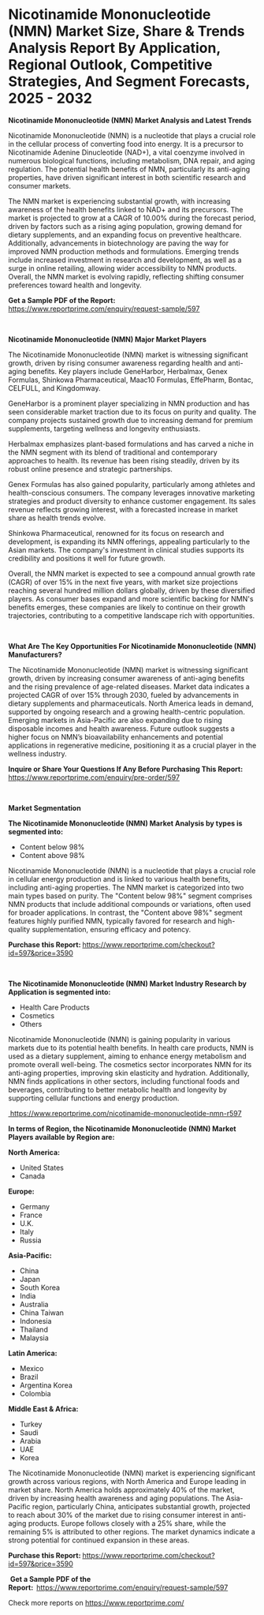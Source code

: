 <p><h1>Nicotinamide Mononucleotide (NMN) Market Size, Share & Trends Analysis Report By Application, Regional Outlook, Competitive Strategies, And Segment Forecasts, 2025 - 2032</h1></p><p><strong>Nicotinamide Mononucleotide (NMN) Market Analysis and Latest Trends</strong></p>
<p><p>Nicotinamide Mononucleotide (NMN) is a nucleotide that plays a crucial role in the cellular process of converting food into energy. It is a precursor to Nicotinamide Adenine Dinucleotide (NAD+), a vital coenzyme involved in numerous biological functions, including metabolism, DNA repair, and aging regulation. The potential health benefits of NMN, particularly its anti-aging properties, have driven significant interest in both scientific research and consumer markets.</p><p>The NMN market is experiencing substantial growth, with increasing awareness of the health benefits linked to NAD+ and its precursors. The market is projected to grow at a CAGR of 10.00% during the forecast period, driven by factors such as a rising aging population, growing demand for dietary supplements, and an expanding focus on preventive healthcare. Additionally, advancements in biotechnology are paving the way for improved NMN production methods and formulations. Emerging trends include increased investment in research and development, as well as a surge in online retailing, allowing wider accessibility to NMN products. Overall, the NMN market is evolving rapidly, reflecting shifting consumer preferences toward health and longevity.</p></p>
<p><strong>Get a Sample PDF of the Report:&nbsp;</strong> <a href="https://www.reportprime.com/enquiry/request-sample/597?utm_campaign=2396&utm_medium=2&utm_source=Github&utm_content=ia&utm_term=18032025&utm_id=nicotinamide-mononucleotide-nmn">https://www.reportprime.com/enquiry/request-sample/597</a></p>
<p>&nbsp;</p>
<p><strong>Nicotinamide Mononucleotide (NMN) Major Market Players</strong></p>
<p><p>The Nicotinamide Mononucleotide (NMN) market is witnessing significant growth, driven by rising consumer awareness regarding health and anti-aging benefits. Key players include GeneHarbor, Herbalmax, Genex Formulas, Shinkowa Pharmaceutical, Maac10 Formulas, EffePharm, Bontac, CELFULL, and Kingdomway.</p><p>GeneHarbor is a prominent player specializing in NMN production and has seen considerable market traction due to its focus on purity and quality. The company projects sustained growth due to increasing demand for premium supplements, targeting wellness and longevity enthusiasts. </p><p>Herbalmax emphasizes plant-based formulations and has carved a niche in the NMN segment with its blend of traditional and contemporary approaches to health. Its revenue has been rising steadily, driven by its robust online presence and strategic partnerships.</p><p>Genex Formulas has also gained popularity, particularly among athletes and health-conscious consumers. The company leverages innovative marketing strategies and product diversity to enhance customer engagement. Its sales revenue reflects growing interest, with a forecasted increase in market share as health trends evolve.</p><p>Shinkowa Pharmaceutical, renowned for its focus on research and development, is expanding its NMN offerings, appealing particularly to the Asian markets. The company's investment in clinical studies supports its credibility and positions it well for future growth.</p><p>Overall, the NMN market is expected to see a compound annual growth rate (CAGR) of over 15% in the next five years, with market size projections reaching several hundred million dollars globally, driven by these diversified players. As consumer bases expand and more scientific backing for NMN's benefits emerges, these companies are likely to continue on their growth trajectories, contributing to a competitive landscape rich with opportunities.</p></p>
<p>&nbsp;</p>
<p><strong>What Are The Key Opportunities For Nicotinamide Mononucleotide (NMN) Manufacturers?</strong></p>
<p><p>The Nicotinamide Mononucleotide (NMN) market is witnessing significant growth, driven by increasing consumer awareness of anti-aging benefits and the rising prevalence of age-related diseases. Market data indicates a projected CAGR of over 15% through 2030, fueled by advancements in dietary supplements and pharmaceuticals. North America leads in demand, supported by ongoing research and a growing health-centric population. Emerging markets in Asia-Pacific are also expanding due to rising disposable incomes and health awareness. Future outlook suggests a higher focus on NMN’s bioavailability enhancements and potential applications in regenerative medicine, positioning it as a crucial player in the wellness industry.</p></p>
<p><strong>Inquire or Share Your Questions If Any Before Purchasing This Report:</strong> <a href="https://www.reportprime.com/enquiry/pre-order/597?utm_campaign=2396&utm_medium=2&utm_source=Github&utm_content=ia&utm_term=18032025&utm_id=nicotinamide-mononucleotide-nmn">https://www.reportprime.com/enquiry/pre-order/597</a></p>
<p>&nbsp;</p>
<p><strong>Market Segmentation</strong></p>
<p><strong>The Nicotinamide Mononucleotide (NMN) Market Analysis by types is segmented into:</strong></p>
<p><ul><li>Content below 98%</li><li>Content above 98%</li></ul></p>
<p><p>Nicotinamide Mononucleotide (NMN) is a nucleotide that plays a crucial role in cellular energy production and is linked to various health benefits, including anti-aging properties. The NMN market is categorized into two main types based on purity. The "Content below 98%" segment comprises NMN products that include additional compounds or variations, often used for broader applications. In contrast, the "Content above 98%" segment features highly purified NMN, typically favored for research and high-quality supplementation, ensuring efficacy and potency.</p></p>
<p><strong>Purchase this Report:&nbsp;</strong><a href="https://www.reportprime.com/checkout?id=597&price=3590&utm_campaign=2396&utm_medium=2&utm_source=Github&utm_content=ia&utm_term=18032025&utm_id=nicotinamide-mononucleotide-nmn">https://www.reportprime.com/checkout?id=597&price=3590</a></p>
<p>&nbsp;</p>
<p><strong>The Nicotinamide Mononucleotide (NMN) Market Industry Research by Application is segmented into:</strong></p>
<p><ul><li>Health Care Products</li><li>Cosmetics</li><li>Others</li></ul></p>
<p><p>Nicotinamide Mononucleotide (NMN) is gaining popularity in various markets due to its potential health benefits. In health care products, NMN is used as a dietary supplement, aiming to enhance energy metabolism and promote overall well-being. The cosmetics sector incorporates NMN for its anti-aging properties, improving skin elasticity and hydration. Additionally, NMN finds applications in other sectors, including functional foods and beverages, contributing to better metabolic health and longevity by supporting cellular functions and energy production.</p></p>
<p><a href="https://www.reportprime.com/nicotinamide-mononucleotide-nmn-r597?utm_campaign=2396&utm_medium=2&utm_source=Github&utm_content=ia&utm_term=18032025&utm_id=nicotinamide-mononucleotide-nmn">&nbsp;https://www.reportprime.com/nicotinamide-mononucleotide-nmn-r597</a></p>
<p><strong>In terms of Region, the Nicotinamide Mononucleotide (NMN) Market Players available by Region are:</strong></p>
<p>
    <p> <strong> North America: </strong>
        <ul>
            <li>United States</li>
            <li>Canada</li>
        </ul>
        </p> 
    <p> <strong> Europe: </strong>
        <ul>
            <li>Germany</li>
            <li>France</li>
            <li>U.K.</li>
            <li>Italy</li>
            <li>Russia</li>
        </ul>
        </p> 
    <p> <strong> Asia-Pacific: </strong>
        <ul>
            <li>China</li>
            <li>Japan</li>
            <li>South Korea</li>
            <li>India</li>
            <li>Australia</li>
            <li>China Taiwan</li>
            <li>Indonesia</li>
            <li>Thailand</li>
            <li>Malaysia</li>
        </ul>
        </p> 
    <p> <strong> Latin America: </strong>
        <ul>
            <li>Mexico</li>
            <li>Brazil</li>
            <li>Argentina Korea</li>
            <li>Colombia</li>
        </ul>
        </p> 
    <p> <strong> Middle East & Africa: </strong>
        <ul>
            <li>Turkey</li>
            <li>Saudi</li>
            <li>Arabia</li>
            <li>UAE</li>
            <li>Korea</li>
        </ul>
    </p>
    </p>
<p><p>The Nicotinamide Mononucleotide (NMN) market is experiencing significant growth across various regions, with North America and Europe leading in market share. North America holds approximately 40% of the market, driven by increasing health awareness and aging populations. The Asia-Pacific region, particularly China, anticipates substantial growth, projected to reach about 30% of the market due to rising consumer interest in anti-aging products. Europe follows closely with a 25% share, while the remaining 5% is attributed to other regions. The market dynamics indicate a strong potential for continued expansion in these areas.</p></p>
<p><strong>Purchase this Report: </strong><a href="https://www.reportprime.com/checkout?id=597&price=3590&utm_campaign=2396&utm_medium=2&utm_source=Github&utm_content=ia&utm_term=18032025&utm_id=nicotinamide-mononucleotide-nmn">https://www.reportprime.com/checkout?id=597&price=3590</a></p>
<p>&nbsp;<strong>Get a Sample PDF of the Report:&nbsp;&nbsp;</strong><a href="https://www.reportprime.com/enquiry/request-sample/597?utm_campaign=2396&utm_medium=2&utm_source=Github&utm_content=ia&utm_term=18032025&utm_id=nicotinamide-mononucleotide-nmn">https://www.reportprime.com/enquiry/request-sample/597</a></p>
<p><strong></strong></p>
<p>Check more reports on <a href="https://www.reportprime.com/?utm_campaign=2396&utm_medium=2&utm_source=Github&utm_content=ia&utm_term=18032025&utm_id=nicotinamide-mononucleotide-nmn">https://www.reportprime.com/</a></p>